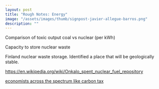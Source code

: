 ```yaml
---
layout: post
title: "Rough Notes: Energy"
image: "/assets/images/thumb/signpost-javier-allegue-barros.png"
description: ""
---
```



Comparison of toxic output coal vs nuclear (per kWh)

Capacity to store nuclear waste

Finland nuclear waste storage. Identified a place that will be geologically stable.

https://en.wikipedia.org/wiki/Onkalo_spent_nuclear_fuel_repository

[economists across the spectrum like carbon tax](https://www.brookings.edu/opinions/the-tax-favored-by-most-economists/)
